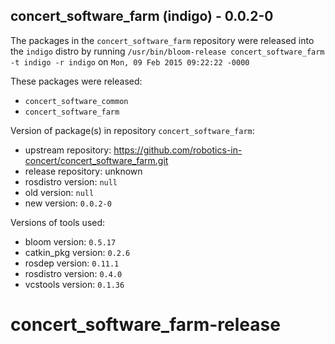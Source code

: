 ## concert_software_farm (indigo) - 0.0.2-0

The packages in the `concert_software_farm` repository were released into the `indigo` distro by running `/usr/bin/bloom-release concert_software_farm -t indigo -r indigo` on `Mon, 09 Feb 2015 09:22:22 -0000`

These packages were released:
- `concert_software_common`
- `concert_software_farm`

Version of package(s) in repository `concert_software_farm`:
- upstream repository: https://github.com/robotics-in-concert/concert_software_farm.git
- release repository: unknown
- rosdistro version: `null`
- old version: `null`
- new version: `0.0.2-0`

Versions of tools used:
- bloom version: `0.5.17`
- catkin_pkg version: `0.2.6`
- rosdep version: `0.11.1`
- rosdistro version: `0.4.0`
- vcstools version: `0.1.36`


# concert_software_farm-release
